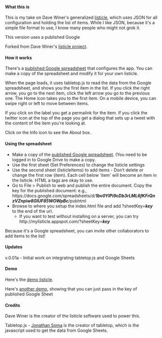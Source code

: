 #### What this is

This is my take on Dave Winer's generalized <a href="http://scripting.com/2015/01/13/listicleOListicle.html">listicle</a>, which uses JSON for all configuration and holding the list of items. While I like JSON, because it's a simple file format to use, I know many people who might not grok it.

This version uses a published Google 

Forked from Dave Winer's [listicle project](https://github.com/scripting/listicle).

#### How it works

There's a <a href="https://docs.google.com/spreadsheets/d/1bv0YIPi9cDb3rLML6fKFrQnzVZnpiw8GlUF85WOWpBc/edit?usp=sharing">published Google spreadsheet</a> that configures the app. You can make a copy of the spreadsheet and modify it for your own listicle.

When the page loads, it uses tabletop.js to read the data from the Google spreadsheet, and shows you the first item in the list. If you click the right arrow, you go to the next item, click the left arrow you go to the previous one. The Home icon takes you to the first item. On a mobile device, you can swipe right or left to move between items.

If you click on the label you get a permalink for the item. If you click the twitter icon at the top of the page you get a dialog that sets up a tweet with the content of the item you're looking at. 

Click on the Info icon to see the About box.

#### Using the spreadsheet

* Make a copy of the <a href="https://docs.google.com/spreadsheets/d/1bv0YIPi9cDb3rLML6fKFrQnzVZnpiw8GlUF85WOWpBc/edit?usp=sharing">published Google spreadsheet</a>. (You need to be logged in to Google Drive to make a copy.
* Use the first sheet (Set Preferences) to change the listicle settings
* Use the second sheet (listicleItems) to add items - Don't delete or change the first row (item). Each cell below 'item' will become an item in the listicle. HTML a tags are okay to use.
* Go to File > Publish to web and publish the entire document. Copy the key for the published document: e.g., htt<span>ps</span>://docs.google.com/spreadsheets/d/**_1bv0YIPi9cDb3rLML6fKFrQnzVZnpiw8GlUF85WOWpBc_**/pubhtml
* Browse to where you setup the index.html file and add ?sheetKey=**_key_** to the end of the url.
  * If you want to test without installing on a server, you can try ht<span>tp</span>://mylisticle.appspot.com/?sheetKey=**_key_**
 
Because it's a Google spreadsheet, you can invite other collaborators to add items to the list!

#### Updates

v.0.01a - Initial work on integrating tabletop.js and Google Sheets

#### Demo

Here's the <a href="http://mylisticle.appspot.com/">demo listicle</a>.

Here's <a href="http://mylisticle.appspot.com/?sheetKey=1av8bBCCrYYnKQCuI3rXqdND3vspWQ3gvr6ggdEcfe78">another demo</a>, showing that you can just pass in the key of published Google Sheet 

#### Credits

Dave Winer is the creator of the listicle software used to power this.

Tabletop.js - [Jonathan Soma](http://twitter.com/dangerscarf) is the creator of tabletop, which is the javascript used to get the data from Google Sheets.
